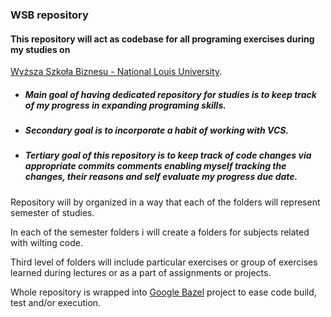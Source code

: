 ### WSB repository
#### This repository will act as codebase for all programing exercises during my studies on 
[Wyższa Szkoła Biznesu - National Louis University](https://www.wsb-nlu.edu.pl/).
* ##### Main goal of having dedicated repository for studies is to keep track of my progress in expanding programing skills.
* ##### Secondary goal is to incorporate a habit of working with VCS.
* ##### Tertiary goal of this repository is to keep track of code changes via appropriate commits comments enabling myself tracking the changes, their reasons and self evaluate my progress due date.

Repository will by organized in a way that each of the folders will represent semester of studies.

In each of the semester folders i will create a folders for subjects related with wilting code.

Third level of folders will include particular exercises or group of exercises learned during lectures or as a part of assignments or projects.

Whole repository is wrapped into [Google Bazel](https://bazel.build/) project to ease code build, test and/or execution.